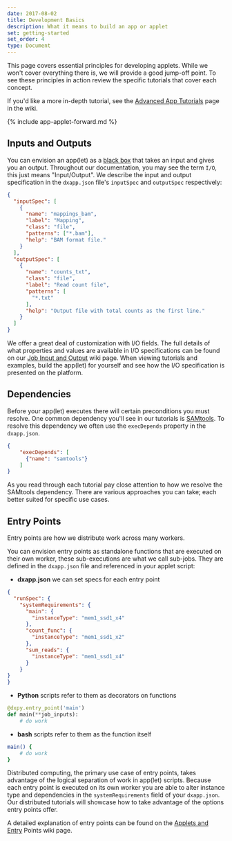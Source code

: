 ```yaml
---
date: 2017-08-02
title: Development Basics
description: What it means to build an app or applet
set: getting-started
set_order: 4
type: Document
---
```


This page covers essential principles for developing applets. While we won't cover everything there is, we will provide a good jump-off point. To see these principles in action review the specific tutorials that cover each concept.

If you'd like a more in-depth tutorial, see the [Advanced App Tutorials](https://wiki.dnanexus.com/Developer-Tutorials/Advanced-App-Tutorial) page in the wiki.

{% include app-applet-forward.md %}

<!-- Cover Input/Output (I/O), Access Network, Permission and project Brief overview -->
## Inputs and Outputs

You can envision an app(let) as a [black box](https://en.wikipedia.org/wiki/Black_box) that takes an input and gives you an output. Throughout our documentation, you may see the term `I/O`, this just means "Input/Output". We describe the input and output specification in the `dxapp.json` file's `inputSpec` and `outputSpec` respectively:
```json
{
  "inputSpec": [
    {
      "name": "mappings_bam",
      "label": "Mapping",
      "class": "file",
      "patterns": ["*.bam"],
      "help": "BAM format file."
    }
  ],
  "outputSpec": [
    {
      "name": "counts_txt",
      "class": "file",
      "label": "Read count file",
      "patterns": [
        "*.txt"
      ],
      "help": "Output file with total counts as the first line."
    }
  ]
}
```
We offer a great deal of customization with I/O fields. The full details of what properties and values are available in I/O specifications can be found on our [Job Input and Output](https://wiki.dnanexus.com/API-Specification-v1.0.0/Job-Input-and-Output) wiki page. When viewing tutorials and examples, build the app(let) for yourself and see how the I/O specification is presented on the platform.

## Dependencies

Before your app(let) executes there will certain preconditions you must resolve. One common dependency you'll see in our tutorials is [SAMtools](http://www.htslib.org/doc/samtools.html). To resolve this dependency we often use the `execDepends` property in the `dxapp.json`.
```json
{
    "execDepends": [
      {"name": "samtools"}
    ]
}
```
As you read through each tutorial pay close attention to how we resolve the SAMtools dependency. There are various approaches you can take; each better suited for specific use cases.

## Entry Points

Entry points are how we distribute work across many workers.

You can envision entry points as standalone functions that are executed on their own worker, these sub-executions are what we call sub-jobs. They are defined in the `dxapp.json` file and referenced in your applet script:
* **dxapp.json** we can set specs for each entry point
```json
{
  "runSpec": {
    "systemRequirements": {
      "main": {
        "instanceType": "mem1_ssd1_x4"
      },
      "count_func": {
        "instanceType": "mem1_ssd1_x2"
      },
      "sum_reads": {
        "instanceType": "mem1_ssd1_x4"
      }
    }
}
}
```
* **Python** scripts refer to them as decorators on functions
```python
@dxpy.entry_point('main')
def main(**job_inputs):
    # do work
```
* **bash** scripts refer to them as the function itself
```bash
main() {
    # do work
}
```
Distributed computing, the primary use case of entry points, takes advantage of the logical separation of work in app(let) scripts. Because each entry point is executed on its own worker you are able to alter instance type and dependencies in the `systemRequirements` field of your `dxapp.json`. Our distributed tutorials will showcase how to take advantage of the options entry points offer.

A detailed explanation of entry points can be found on the [Applets and Entry](https://wiki.dnanexus.com/API-Specification-v1.0.0/Applets-and-Entry-Points) Points wiki page.
